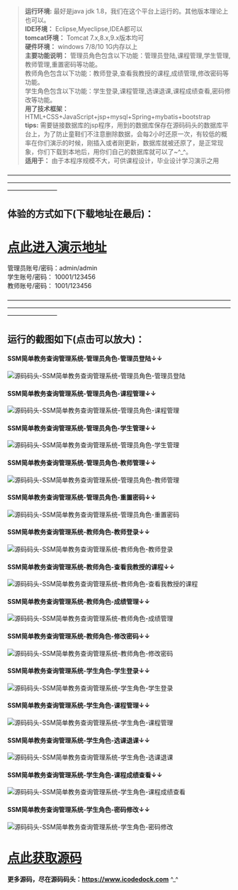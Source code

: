>  **运行环境:** 最好是java jdk 1.8，我们在这个平台上运行的。其他版本理论上也可以。  
>  **IDE环境：** Eclipse,Myeclipse,IDEA都可以  
>  **tomcat环境：** Tomcat 7.x,8.x,9.x版本均可  
>  **硬件环境：** windows 7/8/10 1G内存以上  
>  **主要功能说明：** 管理员角色包含以下功能：管理员登陆,课程管理,学生管理,教师管理,重置密码等功能。  
教师角色包含以下功能：教师登录,查看我教授的课程,成绩管理,修改密码等功能。  
学生角色包含以下功能：学生登录,课程管理,选课退课,课程成绩查看,密码修改等功能。  
>  **用了技术框架：** HTML+CSS+JavaScript+jsp+mysql+Spring+mybatis+bootstrap  
>  **tips:** 需要链接数据库的jsp程序，用到的数据库保存在源码码头的数据库平台上，为了防止童鞋们不注意删除数据，会每2小时还原一次，有较低的概率在你们演示的时候，刚插入或者刚更新，数据库就被还原了，是正常现象，你们下载到本地后，用你们自己的数据库就可以了~^_^。  
>  **适用于：** 由于本程序规模不大，可供课程设计，毕业设计学习演示之用  


————————————————————————————————————————————————————————————————————————————————
## 体验的方式如下(下载地址在最后)：
# <a  rel="nofollow"  href="http://demo.icodedock.com/Examination_System" target="_blank"><u>点此进入演示地址</u></a>
管理员账号/密码：admin/admin  
学生账号/密码： 10001/123456  
教师账号/密码： 1001/123456  

————————————————————————————————————————————————————————————————————————————————
## 运行的截图如下(点击可以放大)：
#### SSM简单教务查询管理系统-管理员角色-管理员登陆↓↓
![源码码头-SSM简单教务查询管理系统-管理员角色-管理员登陆](http://images.icodedock.com/JAVA/JAVAEE/SSM%E7%AE%80%E5%8D%95%E6%95%99%E5%8A%A1%E6%9F%A5%E8%AF%A2%E7%AE%A1%E7%90%86%E7%B3%BB%E7%BB%9F/%E7%AE%A1%E7%90%86%E5%91%98%E8%A7%92%E8%89%B2/%E7%AE%A1%E7%90%86%E5%91%98%E7%99%BB%E9%99%86.png?imageView2/0/format/jpg/interlace/1/q/100|watermark/1/image/aHR0cDovL2ltYWdlcy5pY29kZWRvY2suY29tL21hcmsucG5n/dissolve/80/gravity/SouthEast/dx/10/dy/10|imageslim)
#### SSM简单教务查询管理系统-管理员角色-课程管理↓↓
![源码码头-SSM简单教务查询管理系统-管理员角色-课程管理](http://images.icodedock.com/JAVA/JAVAEE/SSM%E7%AE%80%E5%8D%95%E6%95%99%E5%8A%A1%E6%9F%A5%E8%AF%A2%E7%AE%A1%E7%90%86%E7%B3%BB%E7%BB%9F/%E7%AE%A1%E7%90%86%E5%91%98%E8%A7%92%E8%89%B2/%E8%AF%BE%E7%A8%8B%E7%AE%A1%E7%90%86.png?imageView2/0/format/jpg/interlace/1/q/100|watermark/1/image/aHR0cDovL2ltYWdlcy5pY29kZWRvY2suY29tL21hcmsucG5n/dissolve/80/gravity/SouthEast/dx/10/dy/10|imageslim)
#### SSM简单教务查询管理系统-管理员角色-学生管理↓↓
![源码码头-SSM简单教务查询管理系统-管理员角色-学生管理](http://images.icodedock.com/JAVA/JAVAEE/SSM%E7%AE%80%E5%8D%95%E6%95%99%E5%8A%A1%E6%9F%A5%E8%AF%A2%E7%AE%A1%E7%90%86%E7%B3%BB%E7%BB%9F/%E7%AE%A1%E7%90%86%E5%91%98%E8%A7%92%E8%89%B2/%E5%AD%A6%E7%94%9F%E7%AE%A1%E7%90%86.png?imageView2/0/format/jpg/interlace/1/q/100|watermark/1/image/aHR0cDovL2ltYWdlcy5pY29kZWRvY2suY29tL21hcmsucG5n/dissolve/80/gravity/SouthEast/dx/10/dy/10|imageslim)
#### SSM简单教务查询管理系统-管理员角色-教师管理↓↓
![源码码头-SSM简单教务查询管理系统-管理员角色-教师管理](http://images.icodedock.com/JAVA/JAVAEE/SSM%E7%AE%80%E5%8D%95%E6%95%99%E5%8A%A1%E6%9F%A5%E8%AF%A2%E7%AE%A1%E7%90%86%E7%B3%BB%E7%BB%9F/%E7%AE%A1%E7%90%86%E5%91%98%E8%A7%92%E8%89%B2/%E6%95%99%E5%B8%88%E7%AE%A1%E7%90%86.png?imageView2/0/format/jpg/interlace/1/q/100|watermark/1/image/aHR0cDovL2ltYWdlcy5pY29kZWRvY2suY29tL21hcmsucG5n/dissolve/80/gravity/SouthEast/dx/10/dy/10|imageslim)
#### SSM简单教务查询管理系统-管理员角色-重置密码↓↓
![源码码头-SSM简单教务查询管理系统-管理员角色-重置密码](http://images.icodedock.com/JAVA/JAVAEE/SSM%E7%AE%80%E5%8D%95%E6%95%99%E5%8A%A1%E6%9F%A5%E8%AF%A2%E7%AE%A1%E7%90%86%E7%B3%BB%E7%BB%9F/%E7%AE%A1%E7%90%86%E5%91%98%E8%A7%92%E8%89%B2/%E9%87%8D%E7%BD%AE%E5%AF%86%E7%A0%81.png?imageView2/0/format/jpg/interlace/1/q/100|watermark/1/image/aHR0cDovL2ltYWdlcy5pY29kZWRvY2suY29tL21hcmsucG5n/dissolve/80/gravity/SouthEast/dx/10/dy/10|imageslim)
#### SSM简单教务查询管理系统-教师角色-教师登录↓↓
![源码码头-SSM简单教务查询管理系统-教师角色-教师登录](http://images.icodedock.com/JAVA/JAVAEE/SSM%E7%AE%80%E5%8D%95%E6%95%99%E5%8A%A1%E6%9F%A5%E8%AF%A2%E7%AE%A1%E7%90%86%E7%B3%BB%E7%BB%9F/%E6%95%99%E5%B8%88%E8%A7%92%E8%89%B2/%E6%95%99%E5%B8%88%E7%99%BB%E5%BD%95.png?imageView2/0/format/jpg/interlace/1/q/100|watermark/1/image/aHR0cDovL2ltYWdlcy5pY29kZWRvY2suY29tL21hcmsucG5n/dissolve/80/gravity/SouthEast/dx/10/dy/10|imageslim)
#### SSM简单教务查询管理系统-教师角色-查看我教授的课程↓↓
![源码码头-SSM简单教务查询管理系统-教师角色-查看我教授的课程](http://images.icodedock.com/JAVA/JAVAEE/SSM%E7%AE%80%E5%8D%95%E6%95%99%E5%8A%A1%E6%9F%A5%E8%AF%A2%E7%AE%A1%E7%90%86%E7%B3%BB%E7%BB%9F/%E6%95%99%E5%B8%88%E8%A7%92%E8%89%B2/%E6%9F%A5%E7%9C%8B%E6%88%91%E6%95%99%E6%8E%88%E7%9A%84%E8%AF%BE%E7%A8%8B.png?imageView2/0/format/jpg/interlace/1/q/100|watermark/1/image/aHR0cDovL2ltYWdlcy5pY29kZWRvY2suY29tL21hcmsucG5n/dissolve/80/gravity/SouthEast/dx/10/dy/10|imageslim)
#### SSM简单教务查询管理系统-教师角色-成绩管理↓↓
![源码码头-SSM简单教务查询管理系统-教师角色-成绩管理](http://images.icodedock.com/JAVA/JAVAEE/SSM%E7%AE%80%E5%8D%95%E6%95%99%E5%8A%A1%E6%9F%A5%E8%AF%A2%E7%AE%A1%E7%90%86%E7%B3%BB%E7%BB%9F/%E6%95%99%E5%B8%88%E8%A7%92%E8%89%B2/%E6%88%90%E7%BB%A9%E7%AE%A1%E7%90%86.png?imageView2/0/format/jpg/interlace/1/q/100|watermark/1/image/aHR0cDovL2ltYWdlcy5pY29kZWRvY2suY29tL21hcmsucG5n/dissolve/80/gravity/SouthEast/dx/10/dy/10|imageslim)
#### SSM简单教务查询管理系统-教师角色-修改密码↓↓
![源码码头-SSM简单教务查询管理系统-教师角色-修改密码](http://images.icodedock.com/JAVA/JAVAEE/SSM%E7%AE%80%E5%8D%95%E6%95%99%E5%8A%A1%E6%9F%A5%E8%AF%A2%E7%AE%A1%E7%90%86%E7%B3%BB%E7%BB%9F/%E6%95%99%E5%B8%88%E8%A7%92%E8%89%B2/%E4%BF%AE%E6%94%B9%E5%AF%86%E7%A0%81.png?imageView2/0/format/jpg/interlace/1/q/100|watermark/1/image/aHR0cDovL2ltYWdlcy5pY29kZWRvY2suY29tL21hcmsucG5n/dissolve/80/gravity/SouthEast/dx/10/dy/10|imageslim)
#### SSM简单教务查询管理系统-学生角色-学生登录↓↓
![源码码头-SSM简单教务查询管理系统-学生角色-学生登录](http://images.icodedock.com/JAVA/JAVAEE/SSM%E7%AE%80%E5%8D%95%E6%95%99%E5%8A%A1%E6%9F%A5%E8%AF%A2%E7%AE%A1%E7%90%86%E7%B3%BB%E7%BB%9F/%E5%AD%A6%E7%94%9F%E8%A7%92%E8%89%B2/%E5%AD%A6%E7%94%9F%E7%99%BB%E5%BD%95.png?imageView2/0/format/jpg/interlace/1/q/100|watermark/1/image/aHR0cDovL2ltYWdlcy5pY29kZWRvY2suY29tL21hcmsucG5n/dissolve/80/gravity/SouthEast/dx/10/dy/10|imageslim)
#### SSM简单教务查询管理系统-学生角色-课程管理↓↓
![源码码头-SSM简单教务查询管理系统-学生角色-课程管理](http://images.icodedock.com/JAVA/JAVAEE/SSM%E7%AE%80%E5%8D%95%E6%95%99%E5%8A%A1%E6%9F%A5%E8%AF%A2%E7%AE%A1%E7%90%86%E7%B3%BB%E7%BB%9F/%E5%AD%A6%E7%94%9F%E8%A7%92%E8%89%B2/%E8%AF%BE%E7%A8%8B%E7%AE%A1%E7%90%86.png?imageView2/0/format/jpg/interlace/1/q/100|watermark/1/image/aHR0cDovL2ltYWdlcy5pY29kZWRvY2suY29tL21hcmsucG5n/dissolve/80/gravity/SouthEast/dx/10/dy/10|imageslim)
#### SSM简单教务查询管理系统-学生角色-选课退课↓↓
![源码码头-SSM简单教务查询管理系统-学生角色-选课退课](http://images.icodedock.com/JAVA/JAVAEE/SSM%E7%AE%80%E5%8D%95%E6%95%99%E5%8A%A1%E6%9F%A5%E8%AF%A2%E7%AE%A1%E7%90%86%E7%B3%BB%E7%BB%9F/%E5%AD%A6%E7%94%9F%E8%A7%92%E8%89%B2/%E9%80%89%E8%AF%BE%E9%80%80%E8%AF%BE.png?imageView2/0/format/jpg/interlace/1/q/100|watermark/1/image/aHR0cDovL2ltYWdlcy5pY29kZWRvY2suY29tL21hcmsucG5n/dissolve/80/gravity/SouthEast/dx/10/dy/10|imageslim)
#### SSM简单教务查询管理系统-学生角色-课程成绩查看↓↓
![源码码头-SSM简单教务查询管理系统-学生角色-课程成绩查看](http://images.icodedock.com/JAVA/JAVAEE/SSM%E7%AE%80%E5%8D%95%E6%95%99%E5%8A%A1%E6%9F%A5%E8%AF%A2%E7%AE%A1%E7%90%86%E7%B3%BB%E7%BB%9F/%E5%AD%A6%E7%94%9F%E8%A7%92%E8%89%B2/%E8%AF%BE%E7%A8%8B%E6%88%90%E7%BB%A9%E6%9F%A5%E7%9C%8B.png?imageView2/0/format/jpg/interlace/1/q/100|watermark/1/image/aHR0cDovL2ltYWdlcy5pY29kZWRvY2suY29tL21hcmsucG5n/dissolve/80/gravity/SouthEast/dx/10/dy/10|imageslim)
#### SSM简单教务查询管理系统-学生角色-密码修改↓↓
![源码码头-SSM简单教务查询管理系统-学生角色-密码修改](http://images.icodedock.com/JAVA/JAVAEE/SSM%E7%AE%80%E5%8D%95%E6%95%99%E5%8A%A1%E6%9F%A5%E8%AF%A2%E7%AE%A1%E7%90%86%E7%B3%BB%E7%BB%9F/%E5%AD%A6%E7%94%9F%E8%A7%92%E8%89%B2/%E5%AF%86%E7%A0%81%E4%BF%AE%E6%94%B9.png?imageView2/0/format/jpg/interlace/1/q/100|watermark/1/image/aHR0cDovL2ltYWdlcy5pY29kZWRvY2suY29tL21hcmsucG5n/dissolve/80/gravity/SouthEast/dx/10/dy/10|imageslim)
# <a rel="nofollow" href="http://www.icodedock.com/article/a167" target="_blank"><u>点此获取源码</u></a>
**更多源码，尽在源码码头：<a href="https://www.icodedock.com">https://www.icodedock.com<a>** ^_^
<p style="display:none"  >本源码关键字：学生教务查询 选课管理 教师管理 学生管理系统 网页 web  毕业设计 实训 项目 计算机专业 软件开发 网站 程序 软件 管理系统 gui</p>
